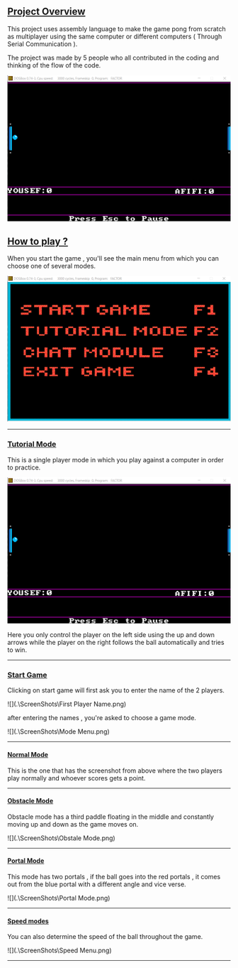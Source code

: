 ## **<u>Project Overview</u>**

This project uses assembly language to make the game pong from scratch as multiplayer using the same computer or different computers ( Through Serial Communication ).

The project was made by 5 people who all contributed in the coding and thinking of the flow of the code.

![Normal Mode](./ScreenShots/InGameNormalMode.png)



## **<u>How to play ?</u>**

When you start the game , you'll see the main menu from which you can choose one of several modes.

![](.\ScreenShots\MainMenu.png)

------

### **<u>Tutorial Mode</u>**

This is a single player mode in which you play against a computer in order to practice.

![Normal Mode](./ScreenShots/InGameNormalMode.png)

Here you only control the player on the left side using the up and down arrows while the player on the right follows the ball automatically and tries to win.

------

### **<u>Start Game</u>**

Clicking on start game will first ask you to enter the name of the 2 players.

![](.\ScreenShots\First Player Name.png)

after entering the names , you're asked to choose a game mode.

![](.\ScreenShots\Mode Menu.png)

------

#### **<u>Normal Mode</u>**

This is the one that has the screenshot from above where the two players play normally and whoever scores gets a point.

------

#### **<u>Obstacle Mode</u>**

Obstacle mode has a third paddle floating in the middle and constantly moving up and down as the game moves on.

![](.\ScreenShots\Obstale Mode.png)

------

#### **<u>Portal Mode</u>**

This mode has two portals , if the ball goes into the red portals , it comes out from the blue portal with a different angle and vice verse.

![](.\ScreenShots\Portal Mode.png)

------

#### **<u>Speed modes</u>**

You can also determine the speed of the ball throughout the game.

![](.\ScreenShots\Speed Menu.png)

------

